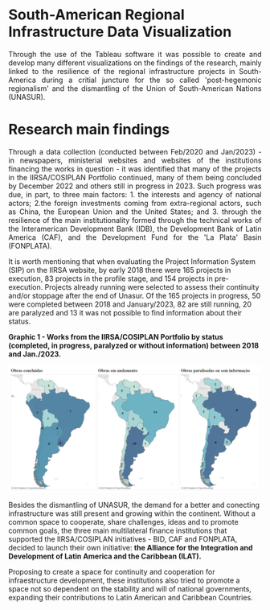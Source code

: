# South-American Regional Infrastructure Data Visualization
<p align="justify">
Through the use of the Tableau software it was possible to create and develop many different visualizations on the findings of the research, mainly linked to the resilience of the regional infrastructure projects in South-America during a critial juncture for the so called 'post-hegemonic regionalism' and the dismantling of the Union of South-American Nations (UNASUR).
</p>

# Research main findings
<p align="justify">
  Through a data collection (conducted between Feb/2020 and Jan/2023) - in newspapers, ministerial websites and websites of the institutions financing the works in question - it was identified that many of the projects in the IIRSA/COSIPLAN Portfolio continued, many of them being concluded by December 2022 and others still in progress in 2023. Such progress was due, in part, to three main factors: 1. the interests and agency of national actors; 2.the foreign investments coming from extra-regional actors, such as China, the European Union and the United States; and 3. through the resilience of the main institutionality formed through the technical works of the Interamerican Development Bank (IDB), the Development Bank of Latin America (CAF), and the Development Fund for the 'La Plata' Basin (FONPLATA). </p>
<p> It is worth mentioning that when evaluating the Project Information System (SIP) on the IIRSA website, by early 2018 there were 165 projects in execution, 83 projects in the profile stage, and 154 projects in pre-execution. Projects already running were selected to assess their continuity and/or stoppage after the end of Unasur. Of the 165 projects in progress, 50 were completed between 2018 and January/2023, 82 are still running, 20 are paralyzed and 13 it was not possible to find information about their status.
</p>
<p> <b>Graphic 1 - Works from the IIRSA/COSIPLAN Portfolio by status (completed, in progress, paralyzed or without information) between 2018 and Jan./2023. </b></p>
<img src="iirsa_cosiplan_by_status.png">

<p> Besides the dismantling of UNASUR, the demand for a better and conecting infrastructure was still present and growing within the continent. Without a common space to cooperate, share challenges, ideas and to promote common goals, the three main multilateral finance institutions that supported the IIRSA/COSIPLAN initiatives - BID, CAF and FONPLATA, decided to launch their own initiative: <b> the Alliance for the Integration and Development of Latin America and the Caribbean (ILAT).</b> </p>
<p> Proposing to create a space for continuity and cooperation for infraestructure development, these institutions also tried to promote a space not so dependent on the stability and will of national governments, expanding their contributions to Latin American and Caribbean Countries.</p>
<p> </p>
